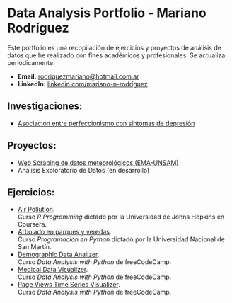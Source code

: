 # Data Analysis Portfolio - Mariano Rodríguez 

Este portfolio es una recopilación de ejercicios y proyectos de análisis de datos que he realizado con fines académicos y profesionales. Se actualiza periódicamente.

- **Email:** rodriguezmariano@hotmail.com.ar <br>
- **LinkedIn:** [linkedin.com/mariano-n-rodríguez](https://www.linkedin.com/in/mariano-n-rodríguez) 

## Investigaciones:

- [Asociación entre perfeccionismo con síntomas de depresión](https://github.com/mnrodriguez28/data-analysis-portfolio/tree/main/investigaciones/asociacion_perfeccionismo_depresion)

## Proyectos:

- [Web Scraping de datos meteorológicos (EMA-UNSAM)](https://github.com/mnrodriguez28/data-analysis-portfolio/tree/main/proyectos/ema-unsam-ws)
- Análisis Exploratorio de Datos (en desarrollo)

## Ejercicios:

- [Air Pollution](https://github.com/mnrodriguez28/data-analysis-portfolio/blob/main/ejercicios/air_pollution.md). <br> Curso *R Programming* dictado por la Universidad de Johns Hopkins en Coursera.
- [Arbolado en parques y veredas](https://github.com/mnrodriguez28/data-analysis-portfolio/blob/main/ejercicios/arbolado_parques_veredas.ipynb). <br> Curso *Programación en Python* dictado por la Universidad Nacional de San Martín.
- [Demographic Data Analizer](https://github.com/mnrodriguez28/data-analysis-portfolio/blob/main/ejercicios/demographic_data_analizer.ipynb). <br> Curso *Data Analysis with Python* de freeCodeCamp.
- [Medical Data Visualizer](https://colab.research.google.com/drive/1mUOSLBuxjB85VhBV62UGq1Lvq8kHuLPq?usp=sharing). <br> Curso *Data Analysis with Python* de freeCodeCamp.
- [Page Views Time Series Visualizer](https://github.com/mnrodriguez28/data-analysis-portfolio/blob/main/ejercicios/time_series_visualizer.ipynb). <br> Curso *Data Analysis with Python* de freeCodeCamp.

